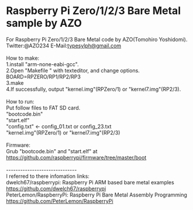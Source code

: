 Raspberry Pi Zero/1/2/3 Bare Metal sample by AZO
================================================
For Raspberry Pi Zero/1/2/3 Bare Metal code by AZO(Tomohiro Yoshidomi).<br />
Twitter:@AZO234 E-Mail:typesylph@gmail.com<br />
<br />
How to make:<br />
1.install "arm-none-eabi-gcc".<br />
2.Open "Makefile " with texteditor, and change options.<br />
  BOARD=RPZERO/RP1/RP2/RP3<br />
3.make<br />
4.If successfully, output "kernel.img"(RPZero/1) or "kernel7.img"(RP2/3).<br />
<br />
How to run:<br />
Put follow files to FAT SD card.<br />
"bootcode.bin"<br />
"start.elf"<br />
"config.txt" &lt;- config_01.txt or config_23.txt<br />
"kernel.img"(RPZero/1) or "kernel7.img"(RP2/3)<br />
<br />
Firmware:<br />
Grub "bootcode.bin" and "start.elf" at<br />
https://github.com/raspberrypi/firmware/tree/master/boot<br />
<br />
------------------------------<br />
I referred to there infomation links:<br />
dwelch67/raspberrypi: Raspberry Pi ARM based bare metal examples https://github.com/dwelch67/raspberrypi<br />
PeterLemon/RaspberryPi: Raspberry Pi Bare Metal Assembly Programming https://github.com/PeterLemon/RaspberryPi<br />

